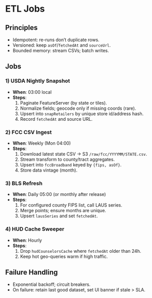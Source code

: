 # ETL Jobs

## Principles
- Idempotent: re-runs don’t duplicate rows.
- Versioned: keep `asOf`/`fetchedAt` and `sourceUrl`.
- Bounded memory: stream CSVs; batch writes.

## Jobs

### 1) USDA Nightly Snapshot
- **When**: 03:00 local
- **Steps**:
  1. Paginate FeatureServer (by state or tiles).
  2. Normalize fields; geocode only if missing coords (rare).
  3. Upsert into `snapRetailers` by unique store id/address hash.
  4. Record `fetchedAt` and source URL.

### 2) FCC CSV Ingest
- **When**: Weekly (Mon 04:00)
- **Steps**:
  1. Download latest state CSV → S3 `/raw/fcc/YYYYMM/STATE.csv`.
  2. Stream transform to county/tract aggregates.
  3. Upsert into `fccBroadband` keyed by `{fips, asOf}`.
  4. Store data vintage (month).

### 3) BLS Refresh
- **When**: Daily 05:00 (or monthly after release)
- **Steps**:
  1. For configured county FIPS list, call LAUS series.
  2. Merge points; ensure months are unique.
  3. Upsert `lausSeries` and set `fetchedAt`.

### 4) HUD Cache Sweeper
- **When**: Hourly
- **Steps**:
  1. Drop `hudCounselorsCache` where `fetchedAt` older than 24h.
  2. Keep hot geo-queries warm if high traffic.

## Failure Handling
- Exponential backoff; circuit breakers.
- On failure: retain last good dataset, set UI banner if stale > SLA.
